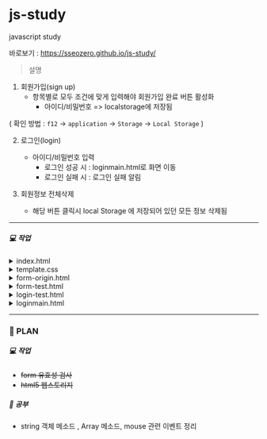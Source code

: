 # js-study
javascript study


바로보기 : https://sseozero.github.io/js-study/


> 설명
 
1. 회원가입(sign up)
    - 항목별로 모두 조건에 맞게 입력해야 회원가입 완료 버튼 활성화
      - 아이디/비밀번호 => localstorage에 저장됨


( 확인 방법 : `f12` ->  `application` ->  `Storage` -> `Local Storage` )


2. 로그인(login)
    - 아이디/비밀번호 입력 
      - 로그인 성공 시 : loginmain.html로 화면 이동
      - 로그인 실패 시 : 로그인 실패 알림


3. 회원정보 전체삭제
    - 해당 버튼 클릭시 local Storage 에 저장되어 있던 모든 정보 삭제됨


-----


##### :computer: 작업



<details>
<summary>index.html</summary>
: test 기능 모아보기
    

</details>


<details>
<summary>template.css</summary>
: bootstrap 무료 템플릿 가져와서 부분 수정 (https://bootsnipp.com/snippets/dldxB)

</details>


<details>
<summary>form-origin.html</summary>
 : 참고자료 (https://velog.io/@bcdy19/JS-DOM%EC%9D%84-%ED%99%9C%EC%9A%A9%ED%95%9C-%ED%9A%8C%EC%9B%90%EA%B0%80%EC%9E%85-%EC%9C%A0%ED%9A%A8%EC%84%B1-%EA%B2%80%EC%82%AC)

</details>


<details>
<summary>form-test.html</summary>


- css는 bootstrap 혼합 사용
      

- id, tel, email 입력양식 정규식 사용하여 유효성 검사 
     

- 모든 입력창이 채워져야 완료버튼 활성화  => 모든 조건문이 일치해야 완료버튼 활성화 될 수 있도록 수정 완료
      

</details>


<details>
<summary>login-test.html</summary>


- localstorage를 이용하여 아이디와 비밀번호 저장
      

- 로그인 기능 가능  


- local storage 참고 사이트

    저장 :  https://gimongstudy.tistory.com/73


    로그인 :  https://gimongstudy.tistory.com/75


    호출  : https://hianna.tistory.com/697



    

</details>

<details>
<summary>loginmain.html</summary>


- 로그인 성공 시 보여지는 페이지
      
    

</details>


------------

### :calendar: PLAN


##### :computer: 작업
- ~~form 유효성 검사~~
- ~~html5 웹스토리지~~



##### :book: 공부
- string 객체 메소드 , Array 메소드, mouse 관련 이벤트 정리
 

